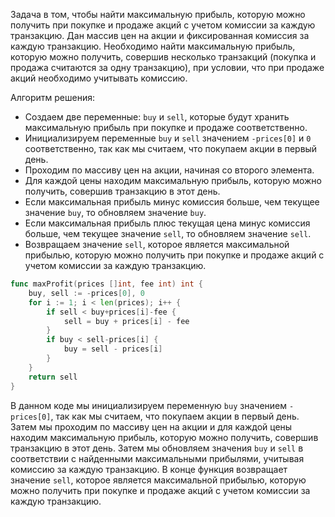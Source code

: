 Задача в том, чтобы найти максимальную прибыль, которую можно получить при покупке и продаже акций с учетом комиссии за каждую транзакцию. Дан массив цен на акции и фиксированная комиссия за каждую транзакцию. Необходимо найти максимальную прибыль, которую можно получить, совершив несколько транзакций (покупка и продажа считаются за одну транзакцию), при условии, что при продаже акций необходимо учитывать комиссию.

Алгоритм решения:

- Создаем две переменные: `buy` и `sell`, которые будут хранить максимальную прибыль при покупке и продаже соответственно.
- Инициализируем переменные `buy` и `sell` значением `-prices[0]` и `0` соответственно, так как мы считаем, что покупаем акции в первый день.
- Проходим по массиву цен на акции, начиная со второго элемента.
- Для каждой цены находим максимальную прибыль, которую можно получить, совершив транзакцию в этот день.
- Если максимальная прибыль минус комиссия больше, чем текущее значение `buy`, то обновляем значение `buy`.
- Если максимальная прибыль плюс текущая цена минус комиссия больше, чем текущее значение `sell`, то обновляем значение `sell`.
- Возвращаем значение `sell`, которое является максимальной прибылью, которую можно получить при покупке и продаже акций с учетом комиссии за каждую транзакцию.

```go
func maxProfit(prices []int, fee int) int {
    buy, sell := -prices[0], 0
    for i := 1; i < len(prices); i++ {
        if sell < buy+prices[i]-fee {
            sell = buy + prices[i] - fee
        }
        if buy < sell-prices[i] {
            buy = sell - prices[i]
        }
    }
    return sell
}
```

В данном коде мы инициализируем переменную `buy` значением `-prices[0]`, так как мы считаем, что покупаем акции в первый день. Затем мы проходим по массиву цен на акции и для каждой цены находим максимальную прибыль, которую можно получить, совершив транзакцию в этот день. Затем мы обновляем значения `buy` и `sell` в соответствии с найденными максимальными прибылями, учитывая комиссию за каждую транзакцию. В конце функция возвращает значение `sell`, которое является максимальной прибылью, которую можно получить при покупке и продаже акций с учетом комиссии за каждую транзакцию.
